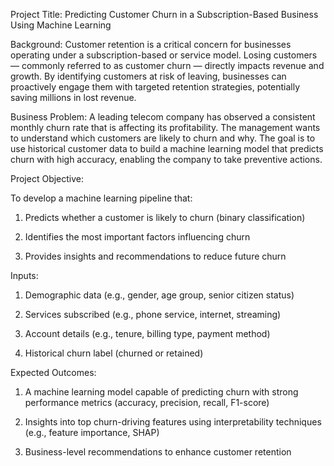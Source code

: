 Project Title:
Predicting Customer Churn in a Subscription-Based Business Using Machine Learning

Background:
Customer retention is a critical concern for businesses operating under a subscription-based or service model. Losing customers — commonly referred to as customer churn — directly impacts revenue and growth. By identifying customers at risk of leaving, businesses can proactively engage them with targeted retention strategies, potentially saving millions in lost revenue.

Business Problem:
A leading telecom company has observed a consistent monthly churn rate that is affecting its profitability. The management wants to understand which customers are likely to churn and why. The goal is to use historical customer data to build a machine learning model that predicts churn with high accuracy, enabling the company to take preventive actions.

Project Objective:

To develop a machine learning pipeline that:

1. Predicts whether a customer is likely to churn (binary classification)

2. Identifies the most important factors influencing churn

3. Provides insights and recommendations to reduce future churn

Inputs:

1. Demographic data (e.g., gender, age group, senior citizen status)

2. Services subscribed (e.g., phone service, internet, streaming)

3. Account details (e.g., tenure, billing type, payment method)

4. Historical churn label (churned or retained)

Expected Outcomes:

1. A machine learning model capable of predicting churn with strong performance metrics (accuracy, precision, recall, F1-score)

2. Insights into top churn-driving features using interpretability techniques (e.g., feature importance, SHAP)

3. Business-level recommendations to enhance customer retention